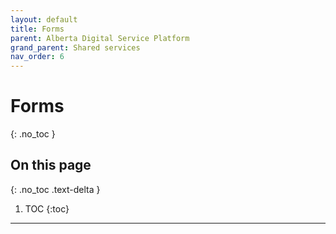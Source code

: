 ```yaml
---
layout: default
title: Forms
parent: Alberta Digital Service Platform
grand_parent: Shared services
nav_order: 6
---
```


# Forms
{: .no_toc }

## On this page
{: .no_toc .text-delta }

1. TOC
{:toc}

---
